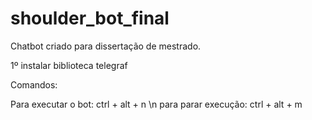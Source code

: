 # shoulder_bot_final
Chatbot criado para dissertação de mestrado.

1º instalar biblioteca telegraf

Comandos:

Para executar o bot: ctrl + alt + n \n
para parar execução: ctrl + alt + m
